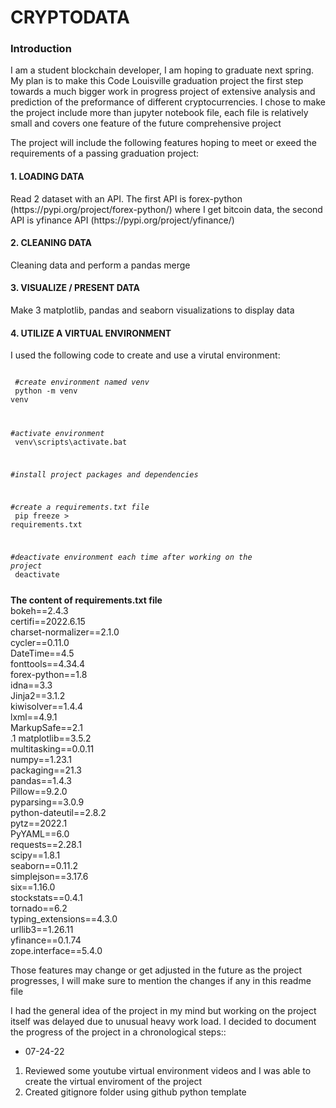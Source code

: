 <h1>CRYPTODATA</>

<h3>Introduction</h3>

I am a student blockchain developer, I am hoping to graduate next spring. My plan is to make this Code Louisville graduation project the first step towards a much bigger work in progress project of extensive analysis and prediction of the preformance of different cryptocurrencies. I chose to make the project include more than jupyter notebook file, each file is relatively small and covers one feature of the future comprehensive project

The project will include the following features hoping to meet or exeed the requirements of a passing graduation project:

<h4>1. LOADING DATA </h4>
Read 2 dataset with an API.
The first API is forex-python (https://pypi.org/project/forex-python/) where I get bitcoin data, the second API is yfinance API (https://pypi.org/project/yfinance/)
 
<h4>2. CLEANING DATA</h4> 
Cleaning data and perform a pandas merge

<h4>3. VISUALIZE / PRESENT DATA</h4>
Make 3 matplotlib, pandas and seaborn visualizations to display data

<h4>4. UTILIZE A VIRTUAL ENVIRONMENT</h4>
I used the following code to create and use a virutal environment: <br>

<code><br>
<i>#create environment named venv</i><br>
python -m venv venv<br>

<i>#activate environment</i><br>
venv\scripts\activate.bat<br>

<i>#install project packages and dependencies</i><br>

<i>#create a requirements.txt file</i><br>
pip freeze > requirements.txt<br>

<i>#deactivate environment each time after working on the project</i><br>
deactivate<br>
 
</code>
<b>The content of requirements.txt file </b><br>
bokeh==2.4.3<br>
certifi==2022.6.15<br>
charset-normalizer==2.1.0<br>
cycler==0.11.0<br>
DateTime==4.5<br>
fonttools==4.34.4<br>
forex-python==1.8<br>
idna==3.3<br>
Jinja2==3.1.2<br>
kiwisolver==1.4.4<br>
lxml==4.9.1<br>
MarkupSafe==2.1<br>.1
matplotlib==3.5.2<br>
multitasking==0.0.11<br>
numpy==1.23.1<br>
packaging==21.3<br>
pandas==1.4.3<br>
Pillow==9.2.0<br>
pyparsing==3.0.9<br>
python-dateutil==2.8.2<br>
pytz==2022.1<br>
PyYAML==6.0<br>
requests==2.28.1<br>
scipy==1.8.1<br>
seaborn==0.11.2<br>
simplejson==3.17.6<br>
six==1.16.0<br>
stockstats==0.4.1<br>
tornado==6.2<br>
typing_extensions==4.3.0<br>
urllib3==1.26.11<br>
yfinance==0.1.74<br>
zope.interface==5.4.0<br>


   
Those features may change or get adjusted in the future as the project progresses, I will make sure to mention the changes if any in this readme file

I had the general idea of the project in my mind but working on the project itself was delayed due to unusual heavy work load. I decided to document the progress 
of the project in a chronological steps::

 * 07-24-22 
1. Reviewed some youtube virtual environment videos and I was able to create the virtual enviroment of the project
2. Created gitignore folder using github python template
